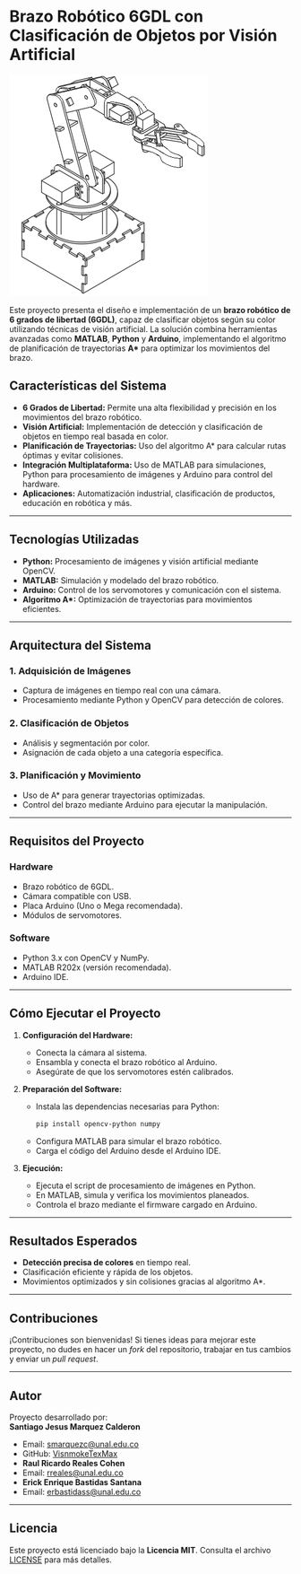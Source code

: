 # **Brazo Robótico 6GDL con Clasificación de Objetos por Visión Artificial**

![Robotic Arm](https://github.com/VinsmokeTexMax/Robotic_AI_Class/blob/main/brazo.png?raw=true) <!-- Inserta aquí un enlace a una imagen ilustrativa del proyecto -->

Este proyecto presenta el diseño e implementación de un **brazo robótico de 6 grados de libertad (6GDL)**, capaz de clasificar objetos según su color utilizando técnicas de visión artificial. La solución combina herramientas avanzadas como **MATLAB**, **Python** y **Arduino**, implementando el algoritmo de planificación de trayectorias **A\*** para optimizar los movimientos del brazo.

## **Características del Sistema**

- **6 Grados de Libertad:** Permite una alta flexibilidad y precisión en los movimientos del brazo robótico.  
- **Visión Artificial:** Implementación de detección y clasificación de objetos en tiempo real basada en color.  
- **Planificación de Trayectorias:** Uso del algoritmo A\* para calcular rutas óptimas y evitar colisiones.  
- **Integración Multiplataforma:** Uso de MATLAB para simulaciones, Python para procesamiento de imágenes y Arduino para control del hardware.  
- **Aplicaciones:** Automatización industrial, clasificación de productos, educación en robótica y más.

---

## **Tecnologías Utilizadas**

- **Python:** Procesamiento de imágenes y visión artificial mediante OpenCV.
- **MATLAB:** Simulación y modelado del brazo robótico.
- **Arduino:** Control de los servomotores y comunicación con el sistema.
- **Algoritmo A\*:** Optimización de trayectorias para movimientos eficientes.

---

## **Arquitectura del Sistema**

### **1. Adquisición de Imágenes**
- Captura de imágenes en tiempo real con una cámara.
- Procesamiento mediante Python y OpenCV para detección de colores.

### **2. Clasificación de Objetos**
- Análisis y segmentación por color.
- Asignación de cada objeto a una categoría específica.

### **3. Planificación y Movimiento**
- Uso de A\* para generar trayectorias optimizadas.
- Control del brazo mediante Arduino para ejecutar la manipulación.

---

## **Requisitos del Proyecto**

### **Hardware**
- Brazo robótico de 6GDL.
- Cámara compatible con USB.
- Placa Arduino (Uno o Mega recomendada).
- Módulos de servomotores.

### **Software**
- Python 3.x con OpenCV y NumPy.
- MATLAB R202x (versión recomendada).
- Arduino IDE.

---

## **Cómo Ejecutar el Proyecto**

1. **Configuración del Hardware:**
   - Conecta la cámara al sistema.
   - Ensambla y conecta el brazo robótico al Arduino.
   - Asegúrate de que los servomotores estén calibrados.

2. **Preparación del Software:**
   - Instala las dependencias necesarias para Python:
     ```bash
     pip install opencv-python numpy
     ```
   - Configura MATLAB para simular el brazo robótico.
   - Carga el código del Arduino desde el Arduino IDE.

3. **Ejecución:**
   - Ejecuta el script de procesamiento de imágenes en Python.
   - En MATLAB, simula y verifica los movimientos planeados.
   - Controla el brazo mediante el firmware cargado en Arduino.

---

## **Resultados Esperados**

- **Detección precisa de colores** en tiempo real.
- Clasificación eficiente y rápida de los objetos.
- Movimientos optimizados y sin colisiones gracias al algoritmo A\*.

---

## **Contribuciones**

¡Contribuciones son bienvenidas! Si tienes ideas para mejorar este proyecto, no dudes en hacer un *fork* del repositorio, trabajar en tus cambios y enviar un *pull request*.

---

## **Autor**

Proyecto desarrollado por:  
**Santiago Jesus Marquez Calderon**  
- Email: [smarquezc@unal.edu.co](mailto:smarquezc@unal.edu.co)  
- GitHub: [VisnmokeTexMax]([https://github.com/TuUsuarioGitHub](https://github.com/VinsmokeTexMax))
- **Raul Ricardo Reales Cohen**  
- Email: [rreales@unal.edu.co](mailto:rreales@unal.edu.co)  
- **Erick Enrique Bastidas Santana**  
- Email: [erbastidass@unal.edu.co](mailto:erbastidass@unal.edu.co)  

---

## **Licencia**

Este proyecto está licenciado bajo la **Licencia MIT**. Consulta el archivo [LICENSE](LICENSE) para más detalles.
